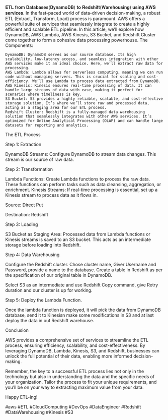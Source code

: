 𝐄𝐓𝐋 𝐟𝐫𝐨𝐦 𝐃𝐚𝐭𝐚𝐛𝐚𝐬𝐞𝐬(𝐃𝐲𝐧𝐚𝐦𝐨𝐃𝐁) 𝐭𝐨 𝐑𝐞𝐝𝐬𝐡𝐢𝐟𝐭(𝐖𝐚𝐫𝐞𝐡𝐨𝐮𝐬𝐢𝐧𝐠) 𝐮𝐬𝐢𝐧𝐠 𝐀𝐖𝐒 𝐬𝐞𝐫𝐯𝐢𝐜𝐞𝐬.
 In the fast-paced world of data-driven decision-making, a robust ETL (Extract, Transform, Load) process is paramount. AWS offers a powerful suite of services that seamlessly integrate to create a highly efficient and scalable ETL pipeline. In this article, we’ll explore how DynamoDB, AWS Lambda, AWS Kinesis, S3 Bucket, and Redshift Cluster come together to form a cohesive data processing powerhouse.
The Components:

    DynamoDB: DynamoDB serves as our source database. Its high scalability, low-latency access, and seamless integration with other AWS services make it an ideal choice. Here, we’ll extract raw data for processing.
    AWS Lambda: Lambda allows for serverless computing, meaning we can run code without managing servers. This is crucial for scaling and cost-efficiency. We’ll use Lambda to process data extracted from DynamoDB.
    AWS Kinesis: Kinesis ensures real-time processing of data. It can handle large streams of data with ease, making it perfect for scenarios where timeliness is key.
    S3 Bucket: S3 provides a highly reliable, scalable, and cost-effective storage solution. It’s where we’ll store raw and processed data, acting as a staging area for our ETL process.
    Redshift Cluster: Redshift is a fully-managed data warehousing solution that seamlessly integrates with other AWS services. It’s optimized for Online Analytical Processing (OLAP) and can handle large datasets for reporting and analytics.

The ETL Process

Step 1: Extraction

DynamoDB Streams: Configure DynamoDB to stream data changes. This stream is our source of raw data.

Step 2: Transformation

Lambda Functions: Create Lambda functions to process the raw data. These functions can perform tasks such as data cleansing, aggregation, or enrichment. 
 Kinesis Streams: If real-time processing is essential, set up a Kinesis stream to process data as it flows in.

Source: Direct Put

Destination: Redshift

Step 3: Loading

S3 Bucket as Staging Area: Processed data from Lambda functions or Kinesis streams is saved to an S3 bucket. This acts as an intermediate storage before loading into Redshift.

Step 4: Data Warehousing

Configure the Redshift cluster. Chose cluster name, Giver Username and Password, provide a name to the database. Create a table in Redshift as per the specification of our original table in DynamoDB.

Select S3 as an intermediate and use Redshift Copy command, give Retry duration and our cluster is up for working.

Step 5: Deploy the Lambda Function.

Once the lambda function is deployed, it will pick the data from DynamoDB database, send it to Kinesisn make some modifications in S3 and at last deploy the data in out Redshift warehouse.

Conclusion

AWS provides a comprehensive set of services to streamline the ETL process, ensuring efficiency, scalability, and cost-effectiveness. By leveraging DynamoDB, Lambda, Kinesis, S3, and Redshift, businesses can unlock the full potential of their data, enabling more informed decision-making.

Remember, the key to a successful ETL process lies not only in the technology but also in understanding the data and the specific needs of your organization. Tailor the process to fit your unique requirements, and you’ll be on your way to extracting maximum value from your data.

Happy ETL-ing!

#aws #ETL #CloudComputing #DevOps #DataEngineer #Redshift #DataWarehousing #Kinesis #S3 
